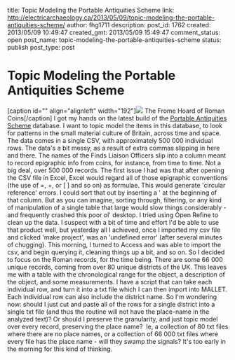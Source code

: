 title: Topic Modeling the Portable Antiquities Scheme
link: http://electricarchaeology.ca/2013/05/09/topic-modeling-the-portable-antiquities-scheme/
author: fhg1711
description: 
post_id: 1762
created: 2013/05/09 10:49:47
created_gmt: 2013/05/09 15:49:47
comment_status: open
post_name: topic-modeling-the-portable-antiquities-scheme
status: publish
post_type: post

# Topic Modeling the Portable Antiquities Scheme

[caption id="" align="alignleft" width="192"]![](http://farm8.staticflickr.com/7251/7549072406_69f42574e4_z.jpg) The Frome Hoard of Roman Coins[/caption] I got my hands on the latest build of the [Portable Antiquities Scheme](http://finds.org.uk/) database. I want to topic model the items in this database, to look for patterns in the small material culture of Britain, across time and space. The data comes in a single CSV, with approximately 500 000 individual rows. The data's a bit messy, as a result of extra commas slipping in here and there. The names of the Finds Liaison Officers slip into a column meant to record epigraphic info from coins, for instance, from time to time. Not a big deal, over 500 000 records. The first issue I had was that after opening the CSV file in Excel, Excel would regard all of those epigraphic conventions (the use of =, +, or [ ] and so on) as formulae. This would generate 'circular reference' errors. I could sort that out by inserting a ' at the beginning of that column. But as you can imagine, sorting through, filtering, or any kind of manipulation of a single table that large would slow things considerably - and frequently crashed this poor ol' desktop. I tried using Open Refine to clean up the data. I suspect with a bit of time and effort I'd be able to use that product well, but yesterday all I achieved, once I imported my csv file and clicked 'make project', was an 'undefined error' (after several minutes of chugging). This morning, I turned to Access and was able to import the csv, and begin querying it, cleaning things up a bit, and so on. So I decided to focus on the Roman records, for the time being. There are some 66 000 unique records, coming from over 80 unique districts of the UK. This leaves me with a table with the chronological range for the object, a description of the object, and some measurements. I have a script that can take each individual row, and turn it into a txt file which I can then import into MALLET. Each individual row can also include the district name. So I'm wondering now: should I just cut and paste all of the rows for a single district into a single txt file (and thus the routine will not have the place-name in the analyzed text)? Or should I preserve the granularity, and just topic model over every record, preserving the place name?  Ie, a collection of 80 txt files where there are no place names, or a collection of 66 000 txt files where every file has the place name - will they swamp the signals? It's too early in the morning for this kind of thinking.